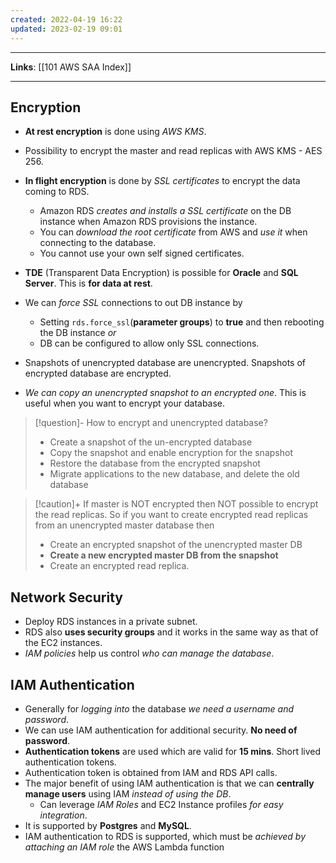 ```yaml
---
created: 2022-04-19 16:22
updated: 2023-02-19 09:01
---
```

---
**Links**: [[101 AWS SAA Index]]

---
## Encryption

- **At rest encryption** is done using *AWS KMS*.
-  Possibility to encrypt the master and read replicas with AWS KMS - AES 256.
- **In flight encryption** is done by *SSL certificates* to encrypt the data coming to RDS.
	- Amazon RDS *creates and installs a SSL certificate* on the DB instance when Amazon RDS provisions the instance. 
	- You can *download the root certificate* from AWS and *use it* when connecting to the database.
	- You cannot use your own self signed certificates.

- **TDE** (Transparent Data Encryption) is possible for **Oracle** and **SQL Server**. This is **for data at rest**. 
- We can *force SSL* connections to out DB instance by 
	- Setting `rds.force_ssl`(**parameter groups**) to **true** and then rebooting the DB instance *or*
	- DB can be configured to allow only SSL connections.

- Snapshots of unencrypted database are unencrypted. Snapshots of encrypted database are encrypted.
- *We can copy an unencrypted snapshot to an encrypted one*. This is useful when you want to encrypt your database.

> [!question]- How to encrypt and unencrypted database?
> - Create a snapshot of the un-encrypted database
> - Copy the snapshot and enable encryption for the snapshot
> - Restore the database from the encrypted snapshot
> - Migrate applications to the new database, and delete the old database

> [!caution]+ If master is NOT encrypted then NOT possible to encrypt the read replicas.
> So if you want to create encrypted read replicas from an unencrypted master database then 
> - Create an encrypted snapshot of the unencrypted master DB
> - **Create a new encrypted master DB from the snapshot**
> - Create an encrypted read replica.

## Network Security
- Deploy RDS instances in a private subnet.
- RDS also **uses security groups** and it works in the same way as that of the EC2 instances.
- *IAM policies* help us control *who can manage the database*.

## IAM Authentication
- Generally for *logging into* the database *we need a username and password*.
- We can use IAM authentication for additional security. **No need of password**.
- **Authentication tokens** are used which are valid for **15 mins**. Short lived authentication tokens.
- Authentication token is obtained from IAM and RDS API calls.
- The major benefit of using IAM authentication is that we can **centrally manage users** using IAM *instead of using the DB*.
	- Can leverage *IAM Roles* and EC2 Instance profiles *for easy integration*.
- It is supported by **Postgres** and **MySQL**.
- IAM authentication to RDS is supported, which must be *achieved by attaching an IAM role* the AWS Lambda function